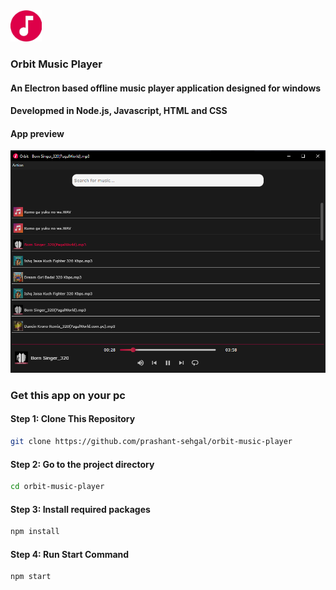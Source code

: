 <img src="/img/icon.png" alt="alt text" width="50" height="50">

### Orbit Music Player

#### An Electron based offline music player application designed for windows
#### Developmed in Node.js, Javascript, HTML and CSS

#### App preview
<img src="/img/Screenshot_2024-05-29 231844.png" alt="alt text">

### Get this app on your pc

#### Step 1: Clone This Repository
```sh
git clone https://github.com/prashant-sehgal/orbit-music-player
```

#### Step 2: Go to the project directory
```sh
cd orbit-music-player
```

#### Step 3: Install required packages
```sh
npm install
```

#### Step 4: Run Start Command
```sh
npm start
```
